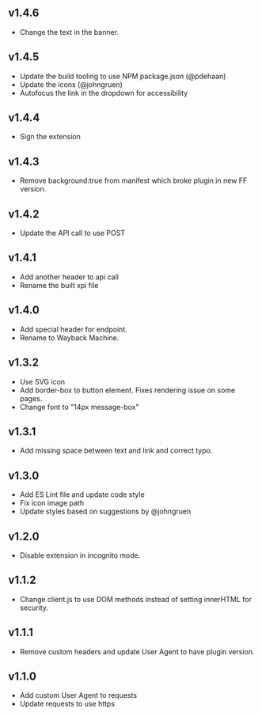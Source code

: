 ## v1.4.6
- Change the text in the banner.

## v1.4.5
- Update the build tooling to use NPM package.json (@pdehaan)
- Update the icons (@johngruen)
- Autofocus the link in the dropdown for accessibility

## v1.4.4
- Sign the extension

## v1.4.3
- Remove background:true from manifest which broke plugin in new FF version.

## v1.4.2
- Update the API call to use POST

## v1.4.1
- Add another header to api call
- Rename the built xpi file

## v1.4.0
- Add special header for endpoint.
- Rename to Wayback Machine.

## v1.3.2
- Use SVG icon
- Add border-box to button element. Fixes rendering issue on some pages.
- Change font to "14px message-box"

## v1.3.1
- Add missing space between text and link and correct typo.

## v1.3.0
- Add ES Lint file and update code style
- Fix icon image path
- Update styles based on suggestions by @johngruen

## v1.2.0
- Disable extension in incognito mode.

## v1.1.2
- Change client.js to use DOM methods instead of setting innerHTML for security.

## v1.1.1
- Remove custom headers and update User Agent to have plugin version.

## v1.1.0
- Add custom User Agent to requests
- Update requests to use https

